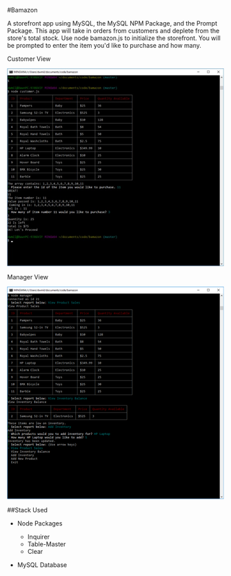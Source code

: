 #Bamazon

A storefront app using MySQL, the MySQL NPM Package, and the Prompt Package. This app will take in orders from customers and deplete from the store's total stock. Use node bamazon.js to initialize the storefront. You will be prompted to enter the item you'd like to purchase and how many.

Customer View

![customerview](customer-view.jpg)

Manager View

![managerview](manager-view.png)

##Stack Used
* Node Packages
	* Inquirer
	* Table-Master
	* Clear

* MySQL Database


